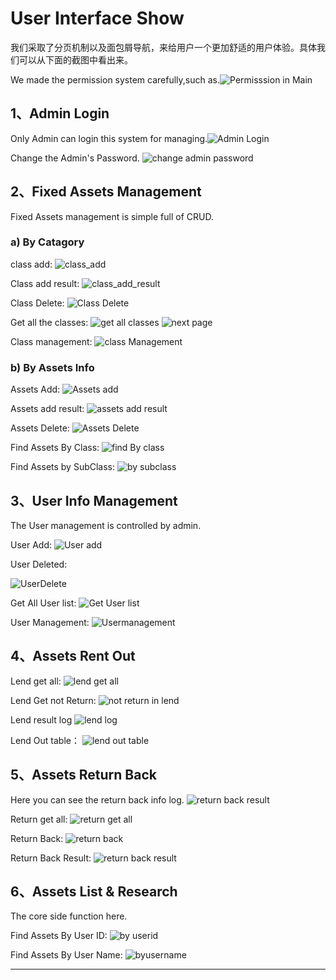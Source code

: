 # User Interface Show

我们采取了分页机制以及面包屑导航，来给用户一个更加舒适的用户体验。具体我们可以从下面的截图中看出来。

We made the permission system carefully,such as.![Permisssion in Main](http://a2.qpic.cn/psb?/V147oidM132mH5/07oV4gaUpJu9G2bo2NMqYyjXDcFttBy6nCmlTm1l2FQ!/b/dHMAAAAAAAAA&bo=jQI*AY0CPwEDACU!&rf=viewer_4)


## 1、Admin Login

Only Admin can login this system for managing.![Admin Login](http://a2.qpic.cn/psb?/V147oidM132mH5/KzPZvVV*O6x9Y9Ckzc3ARlYScxehIVLPP6kmgfHxPZg!/b/dF0BAAAAAAAA&bo=jQI*AY0CPwEDACU!&rf=viewer_4)

Change the Admin's Password.
![change admin password](http://a3.qpic.cn/psb?/V147oidM132mH5/A2msaxVnv8Y1RPuFi2z0ktUPo.KRK1UXc.7EVk26zJM!/b/dAcBAAAAAAAA&bo=7gJUAe4CVAEDCSw!&rf=viewer_4)


## 2、Fixed Assets Management 
Fixed Assets management is simple full of CRUD.

### a) By Catagory
class add:
![class_add](http://a2.qpic.cn/psb?/V147oidM132mH5/99.n7cHAxLGiti.w7JW7qhZeNJC7CczLEIoN6sYasvc!/b/dAMBAAAAAAAA&bo=nQKNAZ0CjQEDCSw!&rf=viewer_4)

Class add result:
![class_add_result](http://a3.qpic.cn/psb?/V147oidM132mH5/d*D.KutbePj5xVDA.TIs0S5TBWb2lPd50gbNEzz8tok!/b/dAcBAAAAAAAA&bo=nQKNAZ0CjQEDCSw!&rf=viewer_4)


Class Delete:
![Class Delete](http://a2.qpic.cn/psb?/V147oidM132mH5/hmSwr4k34Qbr0CydMxiqRgqViONFxSqFN0zZ17j9kAQ!/b/dAMBAAAAAAAA&bo=nQKNAZ0CjQEDACU!&rf=viewer_4)

Get all the classes:
![get all classes](http://a3.qpic.cn/psb?/V147oidM132mH5/QK48iN*40Y3PlI5RxEHsLOl8rOaahFCTLLajCI6kj2o!/b/dAcBAAAAAAAA&bo=jQI*AY0CPwEDACU!&rf=viewer_4)
![next page](http://a1.qpic.cn/psb?/V147oidM132mH5/d4jiQJqSRWgsJEh8EokytHrjMgQg5yUG20Rmb9RC58Y!/b/dAgBAAAAAAAA&bo=jQI*AY0CPwEDACU!&rf=viewer_4)


Class management:
![class Management](http://a3.qpic.cn/psb?/V147oidM132mH5/1pK10.7r*iXzG1AwgyFw4DMTOB7fP7b8CpA7s3AQqC4!/b/dAcBAAAAAAAA&bo=jQI*AY0CPwEDACU!&rf=viewer_4)


### b) By Assets Info

Assets Add:
![Assets add](http://a2.qpic.cn/psb?/V147oidM132mH5/Z2kqRzrKsi9fIgVyRqXtyscmwtqCNGOWfdT8DyKcskA!/b/dAMBAAAAAAAA&bo=nQJqAZ0CagEDCSw!&rf=viewer_4)

Assets add result:
![assets add result](http://a3.qpic.cn/psb?/V147oidM132mH5/JhgT6P0CH4uIqysrkpMpQqsyuXcKghbBWW.gtOoUwqQ!/b/dAcBAAAAAAAA&bo=nQJqAZ0CagEDACU!&rf=viewer_4)

Assets Delete:
![Assets Delete](http://a1.qpic.cn/psb?/V147oidM132mH5/UkiGI*XbRhsYkaj2QwpanUMG3OOw953WxlKmYiY62rc!/b/dAgBAAAAAAAA&bo=nQJpAZ0CaQEDACU!&rf=viewer_4)

Find Assets By Class:
![find By class](http://a2.qpic.cn/psb?/V147oidM132mH5/sp7dG8tTdg.sqXuh0cma2bjBdb3HAhiR81YC7jER*SM!/b/dAMBAAAAAAAA&bo=nQL8AZ0C*AEDACU!&rf=viewer_4)

Find Assets by SubClass:
![by subclass](http://a3.qpic.cn/psb?/V147oidM132mH5/9XV.UWoihX4fLA3svM2yIOxhWsrtN4HOxJDGB0a8Qs4!/b/dAcBAAAAAAAA&bo=3gJdAd4CXQEDACU!&rf=viewer_4)


## 3、User Info Management

The User management is controlled by admin.

User Add:
![User add](http://a2.qpic.cn/psb?/V147oidM132mH5/1KmFQWUqppDRN9*t.sTV102uKAr.AJA4.M3lNDg6xrA!/b/dAMBAAAAAAAA&bo=3gLtAd4C7QEDCSw!&rf=viewer_4)

User Deleted:

![UserDelete](http://a3.qpic.cn/psb?/V147oidM132mH5/vH2zMNmOYU3pwi4BeP3l2ZWDMi.o3rlm04HCfA.njZc!/b/dAcBAAAAAAAA&bo=3gLJAd4CyQEDACU!&rf=viewer_4)


Get All User list:
![Get User list](http://a3.qpic.cn/psb?/V147oidM132mH5/f9Tqm63v7IkUMy.xbgtq.jD*pZuEi4gUfJO*u4K1oUY!/b/dAcBAAAAAAAA&bo=3gJyAd4CcgEDACU!&rf=viewer_4)

User Management:
![Usermanagement](http://a2.qpic.cn/psb?/V147oidM132mH5/g31jrrJPK1aAi0T*3vRMr1NaLwDKwv8CPGa4fkoVPKg!/b/dFoBAAAAAAAA&bo=3gJyAd4CcgEDACU!&rf=viewer_4)

## 4、Assets Rent Out
Lend get all:
![lend get all](http://a3.qpic.cn/psb?/V147oidM132mH5/Nt0YPBNVPFNvqOJI6EXaLtOn1DcYPCXZcVn*ONhUTho!/b/dAcBAAAAAAAA&bo=3gKqAd4CqgEDCSw!&rf=viewer_4)

Lend Get not Return:
![not return in lend](http://a3.qpic.cn/psb?/V147oidM132mH5/Nt0YPBNVPFNvqOJI6EXaLtOn1DcYPCXZcVn*ONhUTho!/b/dAcBAAAAAAAA&bo=3gKqAd4CqgEDCSw!&rf=viewer_4)

Lend result log
![lend log](http://a3.qpic.cn/psb?/V147oidM132mH5/0Zyxtrsb3WnKxF0Y2o.DtsV3zn3JGIrpPKSVeEE.igM!/b/dAcBAAAAAAAA&bo=7gJdAe4CXQEDACU!&rf=viewer_4)

Lend Out table：
![lend out table](http://a3.qpic.cn/psb?/V147oidM132mH5/F7WCNRySHn6JQ6iNq1oaPECLOiRXZGVqoAV6BDIhBw4!/b/dAcBAAAAAAAA&bo=7gJdAe4CXQEDACU!&rf=viewer_4)


## 5、Assets Return Back
Here you can see the return back info log.
![return back result](http://a2.qpic.cn/psb?/V147oidM132mH5/9m8eWa327b8De4r027v2QycmT3UZpvQCOXpkewR6UCM!/b/dAMBAAAAAAAA&bo=3gLXAN4C1wADACU!&rf=viewer_4)

Return get all:
![return get all](http://a3.qpic.cn/psb?/V147oidM132mH5/OOFod34cMPd4yauVk6ilcW9ZWwplrf.xqMvZKWHW02g!/b/dAcBAAAAAAAA&bo=3gIzAd4CMwEDCSw!&rf=viewer_4)


Return Back:
![return back](http://a3.qpic.cn/psb?/V147oidM132mH5/S*xQzqE2Pc*f7*DNkuEyAqyS5FiadoxbJyiqurk6ztY!/b/dAcBAAAAAAAA&bo=7gJdAe4CXQEDACU!&rf=viewer_4)

Return Back Result:
![return back result](http://a3.qpic.cn/psb?/V147oidM132mH5/0PHbh2TBDOSBT*HwA90McRkO0YSVvNyGaddToMjg8wE!/b/dGgAAAAAAAAA&bo=7gJdAe4CXQEDACU!&rf=viewer_4)

## 6、Assets List & Research
The core side function here.

Find Assets By User ID:
![by userid](http://a2.qpic.cn/psb?/V147oidM132mH5/ldkHDKhlZSJpAAHDQYTKxeweUihfhLE25U.YkT0U6po!/b/dGcAAAAAAAAA&bo=3gKlAd4CpQEDCSw!&rf=viewer_4)


Find Assets By User Name:
![byusername](http://a3.qpic.cn/psb?/V147oidM132mH5/0DASSSN1sstx5DnCT8wWEBbrgKMDJt2ruW3ZLKio8Po!/b/dAcBAAAAAAAA&bo=3gKlAd4CpQEDACU!&rf=viewer_4)







---

<!-- UY BEGIN -->
<div id="uyan_frame"></div>
<script type="text/javascript" src="http://v2.uyan.cc/code/uyan.js"></script>
<!-- UY END -->
